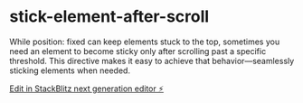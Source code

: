 # stick-element-after-scroll

While position: fixed can keep elements stuck to the top, sometimes you need an element to become sticky only after scrolling past a specific threshold. This directive makes it easy to achieve that behavior—seamlessly sticking elements when needed.

[Edit in StackBlitz next generation editor ⚡️](https://stackblitz.com/~/github.com/mehranmb78/stick-element-after-scroll)